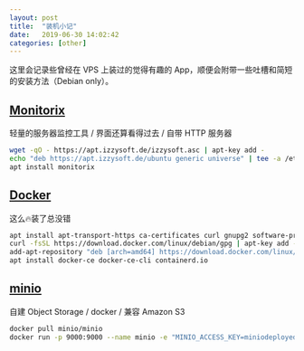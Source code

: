 ```yaml
---
layout: post
title:  "装机小记"
date:   2019-06-30 14:02:42
categories: [other]
---
```

这里会记录些曾经在 VPS 上装过的觉得有趣的 App，顺便会附带一些吐槽和简短的安装方法（Debian only）。

[Monitorix](https://www.monitorix.org/)
---
轻量的服务器监控工具 / 界面还算看得过去 / 自带 HTTP 服务器

```bash
wget -qO - https://apt.izzysoft.de/izzysoft.asc | apt-key add -
echo "deb https://apt.izzysoft.de/ubuntu generic universe" | tee -a /etc/apt/sources.list
apt install monitorix
```

[Docker](https://docs.docker.com/)
---
这么🔥装了总没错

```bash
apt install apt-transport-https ca-certificates curl gnupg2 software-properties-common
curl -fsSL https://download.docker.com/linux/debian/gpg | apt-key add -
add-apt-repository "deb [arch=amd64] https://download.docker.com/linux/debian $(lsb_release -cs) stable"
apt install docker-ce docker-ce-cli containerd.io
```

[minio](https://docs.min.io/)
---
自建 Object Storage / docker / 兼容 Amazon S3
```bash
docker pull minio/minio
docker run -p 9000:9000 --name minio -e "MINIO_ACCESS_KEY=miniodeployedbygizeta" -e "MINIO_SECRET_KEY=bzTVCWQ6/PvFAx63e71d2acqlg5/EjRA" -v /opt/minio/data:/data -v /opt/minio/config:/root/.minio minio/minio server /data
```
